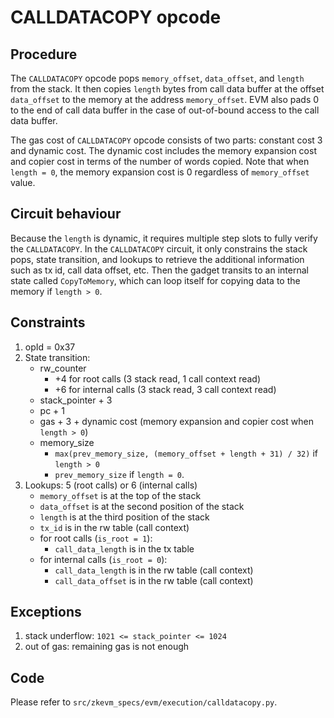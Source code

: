 # CALLDATACOPY opcode

## Procedure

The `CALLDATACOPY` opcode pops `memory_offset`, `data_offset`, and `length` from the stack.
It then copies `length` bytes from call data buffer at the offset `data_offset` to the memory at the
address `memory_offset`. EVM also pads 0 to the end of call data buffer in the case of out-of-bound
access to the call data buffer.

The gas cost of `CALLDATACOPY` opcode consists of two parts: constant cost 3 and dynamic cost.
The dynamic cost includes the memory expansion cost and copier cost in terms of the number of
words copied. Note that when `length = 0`, the memory expansion cost is 0 regardless of
`memory_offset` value.

## Circuit behaviour

Because the `length` is dynamic, it requires multiple step slots to fully verify the `CALLDATACOPY`.
In the `CALLDATACOPY` circuit, it only constrains the stack pops, state transition, and lookups to
retrieve the additional information such as tx id, call data offset, etc.
Then the gadget transits to an internal state called `CopyToMemory`, which can loop itself for
copying data to the memory if `length > 0`.

## Constraints

1. opId = 0x37
2. State transition:
   - rw_counter
     - +4 for root calls (3 stack read, 1 call context read)
     - +6 for internal calls (3 stack read, 3 call context read)
   - stack_pointer + 3
   - pc + 1
   - gas + 3 + dynamic cost (memory expansion and copier cost when `length > 0`)
   - memory_size
     - `max(prev_memory_size, (memory_offset + length + 31) / 32)` if `length > 0`
     - `prev_memory_size` if `length = 0`.
3. Lookups: 5 (root calls) or 6 (internal calls)
   - `memory_offset` is at the top of the stack
   - `data_offset` is at the second position of the stack
   - `length` is at the third position of the stack
   - `tx_id` is in the rw table (call context)
   - for root calls (`is_root = 1`):
     - `call_data_length` is in the tx table
   - for internal calls (`is_root = 0`):
     - `call_data_length` is in the rw table (call context)
     - `call_data_offset` is in the rw table (call context)

## Exceptions

1. stack underflow: `1021 <= stack_pointer <= 1024`
2. out of gas: remaining gas is not enough

## Code

Please refer to `src/zkevm_specs/evm/execution/calldatacopy.py`.

